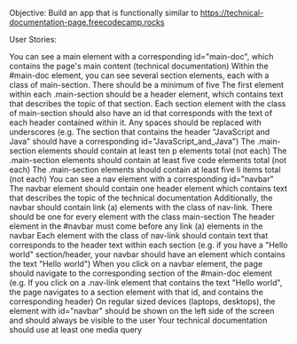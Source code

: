 Objective: Build an app that is functionally similar to https://technical-documentation-page.freecodecamp.rocks

User Stories:

You can see a main element with a corresponding id="main-doc", which contains the page's main content (technical documentation)
Within the #main-doc element, you can see several section elements, each with a class of main-section. There should be a minimum of five
The first element within each .main-section should be a header element, which contains text that describes the topic of that section.
Each section element with the class of main-section should also have an id that corresponds with the text of each header contained within it. Any spaces should be replaced with underscores (e.g. The section that contains the header "JavaScript and Java" should have a corresponding id="JavaScript_and_Java")
The .main-section elements should contain at least ten p elements total (not each)
The .main-section elements should contain at least five code elements total (not each)
The .main-section elements should contain at least five li items total (not each)
You can see a nav element with a corresponding id="navbar"
The navbar element should contain one header element which contains text that describes the topic of the technical documentation
Additionally, the navbar should contain link (a) elements with the class of nav-link. There should be one for every element with the class main-section
The header element in the #navbar must come before any link (a) elements in the navbar
Each element with the class of nav-link should contain text that corresponds to the header text within each section (e.g. if you have a "Hello world" section/header, your navbar should have an element which contains the text "Hello world")
When you click on a navbar element, the page should navigate to the corresponding section of the #main-doc element (e.g. If you click on a .nav-link element that contains the text "Hello world", the page navigates to a section element with that id, and contains the corresponding header)
On regular sized devices (laptops, desktops), the element with id="navbar" should be shown on the left side of the screen and should always be visible to the user
Your technical documentation should use at least one media query
